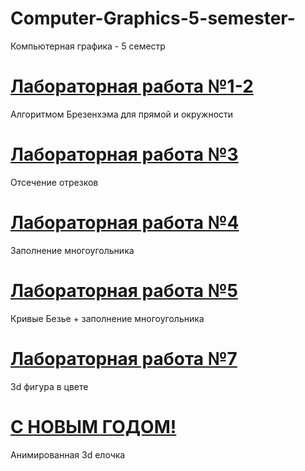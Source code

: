 # Computer-Graphics-5-semester-
Компьютерная графика - 5 семестр

[Лабораторная работа №1-2](https://github.com/SerdukovaM/Computer-Graphics-5-semester-/tree/main/LR1-2)
=====================
Алгоритмом Брезенхэма для прямой и окружности

[Лабораторная работа №3](https://github.com/SerdukovaM/Computer-Graphics-5-semester-/tree/main/LR3)
=====================
Отсечение отрезков

[Лабораторная работа №4](https://github.com/SerdukovaM/Computer-Graphics-5-semester-/tree/main/LR4)
=====================
Заполнение многоугольника

[Лабораторная работа №5](https://github.com/SerdukovaM/Computer-Graphics-5-semester-/tree/main/LR5)
=====================
Кривые Безье + заполнение многоугольника

[Лабораторная работа №7](https://github.com/SerdukovaM/Computer-Graphics-5-semester-/tree/main/LR7)
=====================
3d фигура в цвете

[С НОВЫМ ГОДОМ!](https://github.com/SerdukovaM/Computer-Graphics-5-semester-/tree/main/%D0%A1%20%D0%9D%D0%9E%D0%92%D0%AB%D0%9C%20%D0%93%D0%9E%D0%94%D0%9E%D0%9C!)
=====================
Анимированная 3d елочка
